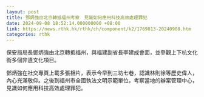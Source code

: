 ```yaml
---
layout: post
title: 鄧炳強由北京轉抵福州考察　見識如何應用科技高效處理罪犯
date: 2024-09-08 18:52:14.000000000 +08:00
link: https://news.rthk.hk/rthk/ch/component/k2/1769813-20240908.htm
categories: rthk
---
```


保安局局長鄧炳強由北京轉抵福州，與福建副省長李建成會面，並參觀上下杭文化街多個非遺文化項目。

鄧炳強在社交專頁上載多張相片，表示今早到三坊七巷，認識林則徐等歷史偉人，內心充滿敬仰。之後到福州市全國執法文明示範單位，考察當地的辦案管理中心，見識如何應用科技高效處理罪犯。

